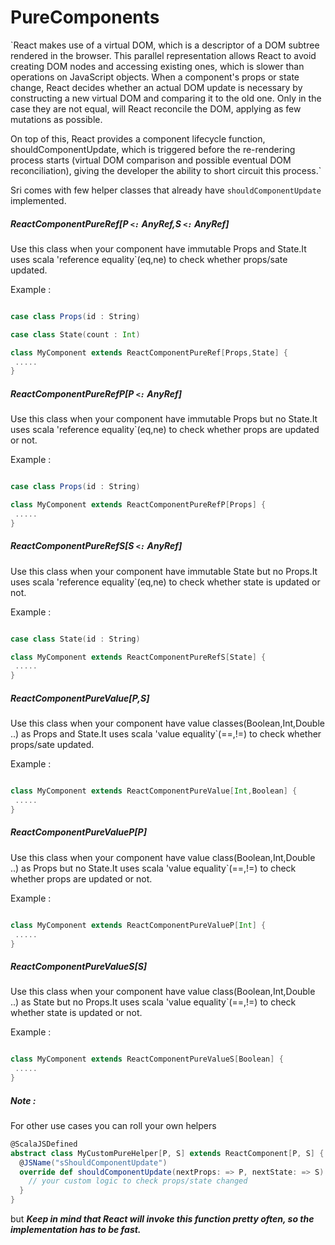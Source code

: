 # PureComponents

`React makes use of a virtual DOM, which is a descriptor of a DOM subtree rendered in the browser. This parallel representation allows React to avoid creating DOM nodes and accessing existing ones, which is slower than operations on JavaScript objects. When a component's props or state change, React decides whether an actual DOM update is necessary by constructing a new virtual DOM and comparing it to the old one. Only in the case they are not equal, will React reconcile the DOM, applying as few mutations as possible.

On top of this, React provides a component lifecycle function, shouldComponentUpdate, which is triggered before the re-rendering process starts (virtual DOM comparison and possible eventual DOM reconciliation), giving the developer the ability to short circuit this process.`

Sri comes with few helper classes that already have `shouldComponentUpdate` implemented.


##### ReactComponentPureRef[P `<:` AnyRef,S `<:` AnyRef]

Use this class when your component have immutable Props and State.It uses scala 'reference equality`(eq,ne) to check whether props/sate updated.

Example : 

```scala

case class Props(id : String)

case class State(count : Int)

class MyComponent extends ReactComponentPureRef[Props,State] {
 .....
}

```

##### ReactComponentPureRefP[P `<:` AnyRef]

Use this class when your component have immutable Props but no State.It uses scala 'reference equality`(eq,ne) to check whether props are updated or not.

Example :

```scala

case class Props(id : String)

class MyComponent extends ReactComponentPureRefP[Props] {
 .....
}

```

##### ReactComponentPureRefS[S `<:` AnyRef]

Use this class when your component have immutable State but no Props.It uses scala 'reference equality`(eq,ne) to check whether state is updated or not.

Example :

```scala

case class State(id : String)

class MyComponent extends ReactComponentPureRefS[State] {
 .....
}

```

##### ReactComponentPureValue[P,S]

Use this class when your component have value classes(Boolean,Int,Double ..) as Props and State.It uses scala 'value equality`(==,!=) to check whether props/sate updated.

Example :

```scala

class MyComponent extends ReactComponentPureValue[Int,Boolean] {
 .....
}

```

##### ReactComponentPureValueP[P]

Use this class when your component have value class(Boolean,Int,Double ..) as Props but no State.It uses scala 'value equality`(==,!=) to check whether props are updated or not.

Example :

```scala

class MyComponent extends ReactComponentPureValueP[Int] {
 .....
}

```

##### ReactComponentPureValueS[S]

Use this class when your component have value class(Boolean,Int,Double ..) as State but no Props.It uses scala 'value equality`(==,!=) to check whether state is updated or not.

Example :

```scala

class MyComponent extends ReactComponentPureValueS[Boolean] {
 .....
}

```

##### Note : 

For other use cases you can roll your own helpers 
 
```scala 
@ScalaJSDefined
abstract class MyCustomPureHelper[P, S] extends ReactComponent[P, S] {
  @JSName("sShouldComponentUpdate")
  override def shouldComponentUpdate(nextProps: => P, nextState: => S): Boolean = {
    // your custom logic to check props/state changed
  }
}

```

but ***Keep in mind that React will invoke this function pretty often, so the implementation has to be fast.***
